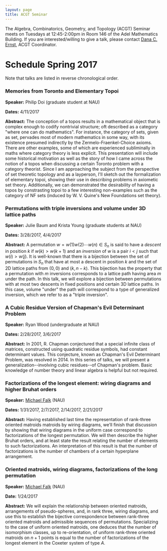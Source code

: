 ```yaml
---
layout: page
title: ACGT Seminar
---
```


The Algebra, Combinatorics, Geometry, and Topology (ACGT) Seminar meets on Tuesdays at 12:45-2:00pm in Room 146 of the Adel Mathematics Building. If you are interested/willing to give a talk, please contact [Dana C. Ernst](http://dcernst.github.io), ACGT Coordinator.

# Schedule Spring 2017 #

Note that talks are listed in reverse chronological order.

### Memories from Toronto and Elementary Topoi ###

**Speaker:** Philip Doi (graduate student at NAU)

**Dates:** 4/11/2017

**Abstract:** The conception of a topos results in a mathematical object that is complex enough to codify nontrivial structure; oft described as a category "where one can do mathematics". For instance, the category of sets, given as set, pervades most of modern mathematics in some way, with its existence presumed indirectly by the Zermelo-Fraenkel-Choice axioms. There are other examples, some of which are experienced subliminally in maths where category theory is less explicit. This presentation will include some historical motivation as well as the story of how I came across the notion of a topos when discussing a certain Toronto problem with a category theorist. Since I am approaching the subject from the perspective of set theoretic topology and as a layperson, I'll sketch out the formalization of elementary topoi, showing their use in describing problems in axiometic set theory. Additionally, we can demonstrated the desirability of having a topos by constrasting topoi to a few interesting non-examples such as the category of NF sets (induced by W. V. Quine's New Foundations set theory). 

### Permutations with triple inversions and volume under 3D lattice paths ###

**Speaker:** Julie Baum and Krista Young (graduate students at NAU)

**Dates:** 3/28/2017, 4/4/2017

**Abstract:** A permutation $w=w(1)w(2)\cdots w(n)\in S_n$ is said to have a *descent* in position $k$ if $w(k)>w(k+1)$ and an *inversion* of $w$ is a pair $i<j$ such that $w(i)>w(j)$. It is well-known that there is a bijection between the set of permutations in $S_n$ that have at most a descent in position $k$ and the set of 2D lattice paths from $(0,0)$ and $(k,n-k)$. This bijection has the property that a permutation with $m$ inversions corresponds to a lattice path having area $m$ under the path. In this talk, we will explore a bijection between permutations with at most two descents in fixed positions and certain 3D lattice paths. In this case, volume "under" the path will correspond to a type of generalized inversion, which we refer to as a "triple inversion".

### A Cubic Residue Version of Chapman's Evil Determinant Problem ###

**Speaker:** Ryan Wood (undergraduate at NAU)

**Dates:** 2/28/2017, 3/6/2017

**Abstract:** In 2001, R. Chapman conjectured that a special infinite class of matrices, constructed using quadratic residue symbols, had constant determinant values. This conjecture, known as Chapman's Evil Determinant Problem, was resolved in 2014. In this series of talks, we will present a generalization--involving cubic residues--of Chapman's problem. Basic knowledge of number theory and linear algebra is helpful but not required.

### Factorizations of the longest element: wiring diagrams and higher Bruhat orders ###

**Speaker:** [Michael Falk](http://www.cefns.nau.edu/~falk/) (NAU)

**Dates:** 1/31/2017, 2/7/2017, 2/14/2017, 2/21/2017

**Abstract:** Having established last time the representation of rank-three oriented matroids matroids by wiring diagrams, we’ll finish that discussion by showing that wiring diagrams in the uniform case correspond to factorizations of the longest permutation. We will then describe the higher Bruhat orders, and at least state the result relating the number of elements to such factorizations. An interpretation of this result is that the number of factorizations is the number of chambers of a certain hyperplane arrangement.

### Oriented matroids, wiring diagrams, factorizations of the long permutation ###

**Speaker:** [Michael Falk](http://www.cefns.nau.edu/~falk/) (NAU)

**Date:** 1/24/2017

**Abstract:** We will explain the relationship between oriented matroids, arrangements of pseudo-spheres, and, in rank three, wiring diagrams, and use this to establish the bijective correspondence between rank-three oriented matroids and admissible sequences of permutations. Specializing to the case of uniform oriented matroids, one deduces that the number of isomorphism classes, up to re-orientation, of uniform rank-three oriented matroids on $n+1$ points is equal to the number of factorizations of the longest element in the Coxeter system of type $A$.
